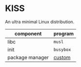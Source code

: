 
# KISS

An ultra minimal Linux distribution.

| component       | program   |
| --------------- | --------- |
| libc            | `musl`    |
| init            | `busybox` |
| package manager | [custom](https://github.com/kissx/pkg) |
